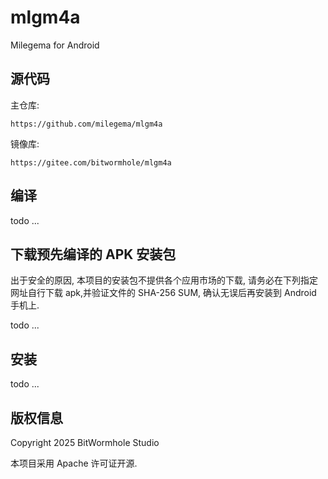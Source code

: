 # mlgm4a
Milegema for Android


## 源代码

主仓库:

    https://github.com/milegema/mlgm4a

镜像库:
   
    https://gitee.com/bitwormhole/mlgm4a


## 编译

todo ...

## 下载预先编译的 APK 安装包

出于安全的原因, 本项目的安装包不提供各个应用市场的下载, 请务必在下列指定网址自行下载 apk,并验证文件的 SHA-256 SUM, 确认无误后再安装到 Android 手机上.

todo ...

## 安装

todo ...

## 版权信息

Copyright 2025 BitWormhole Studio

本项目采用 Apache 许可证开源.
